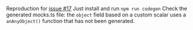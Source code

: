 Reproduction for [issue #17](https://github.com/ardeois/graphql-codegen-typescript-mock-data/issues/17)
Just install and run `npm run codegen`
Check the generated mocks.ts file: the `object` field based on a custom scalar uses a `anAnyObject()` function that has not been generated.

